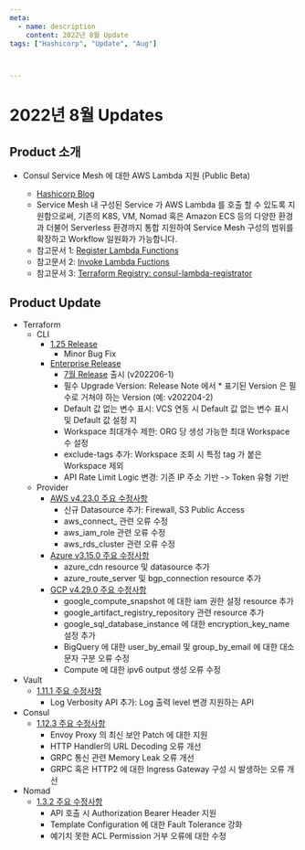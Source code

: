 ```yaml
---
meta:
  - name: description
    content: 2022년 8월 Update
tags: ["Hashicorp", "Update", "Aug"]



---
```


# 2022년 8월 Updates



## Product 소개

- Consul Service Mesh 에 대한 AWS Lambda 지원 (Public Beta)

  - [Hashicorp Blog](https://www.hashicorp.com/blog/consul-service-mesh-support-for-aws-lambda-now-in-public-beta)
  - Service Mesh 내 구성된 Service 가 AWS Lambda 를 호출 할 수 있도록 지원함으로써, 기존의 K8S, VM, Nomad 혹은 Amazon ECS 등의 다양한 환경과 더불어 Serverless 환경까지 통합 지원하여 Service Mesh 구성의 범위를 확장하고 Workflow 일원화가 가능합니다.
  - 참고문서 1: [Register Lambda Functions](https://www.consul.io/docs/lambda/registration)
  - 참고문서 2: [Invoke Lambda Fuctions](https://www.consul.io/docs/lambda/invocation)
  - 참고문서 3: [Terraform Registry: consul-lambda-registrator](https://registry.terraform.io/modules/hashicorp/consul-lambda-registrator/aws/0.1.0-alpha2)
  


## Product Update

- Terraform
  - CLI
    - [1.25 Release](https://github.com/hashicorp/terraform/releases/tag/v1.2.5)
      - Minor Bug Fix
    - [Enterprise Release](https://www.terraform.io/enterprise/releases)
      - [7월 Release](https://www.terraform.io/enterprise/releases/2022/v202207-2) 출시 (v202206-1)
      - 필수 Upgrade Version: Release Note 에서 * 표기된 Version 은 필수로 거쳐야 하는 Version (예: v202204-2)
      - Default 값 없는 변수 표시: VCS 연동 시 Default 값 없는 변수 표시 및 Default 값 설정 지
      - Workspace 최대개수 제한: ORG 당 생성 가능한 최대 Workspace 수 설정 
      - exclude-tags 추가: Workspace 조회 시 특정 tag 가 붙은 Workspace 제외 
      - API Rate Limit Logic 변경: 기존 IP 주소 기반 -> Token 유형 기반
  - Provider
    - [AWS v4.23.0 주요 수정사항](https://github.com/hashicorp/terraform-provider-aws/releases/tag/v4.23.0)
      - 신규 Datasource 추가: Firewall, S3 Public Access
      - aws_connect_ 관련 오류 수정
      - aws_iam_role 관련 오류 수정
      - aws_rds_cluster 관련 오류 수정 
    - [Azure v3.15.0 주요 수정사항](https://github.com/hashicorp/terraform-provider-azurerm/releases/tag/v3.15.0)
      - azure_cdn resource 및 datasource 추가
      - azure_route_server 및 bgp_connection resource 추가
    - [GCP v4.29.0 주요 수정사항](https://github.com/hashicorp/terraform-provider-google/releases/tag/v4.29.0)
      - google_compute_snapshot 에 대한 iam 권한 설정 resource 추가
      - google_artifact_registry_repository 관련 resource 추가
      - google_sql_database_instance 에 대한 encryption_key_name 설정 추가
      - BigQuery 에 대한 user_by_email 및 group_by_email 에 대한 대소문자 구분 오류 수정
      - Compute 에 대한 ipv6 output 생성 오류 수정
- Vault
  - [1.11.1 주요 수정사항](https://github.com/hashicorp/vault/blob/main/CHANGELOG.md#1111)
    - Log Verbosity API 추가: Log 출력 level 변경 지원하는 API
- Consul
  - [1.12.3 주요 수정사항](https://github.com/hashicorp/consul/releases/tag/v1.12.3)
    - Envoy Proxy 의 최신 보안 Patch 에 대한 지원
    - HTTP Handler의 URL Decoding 오류 개선
    - GRPC 통신 관련 Memory Leak 오류 개선
    - GRPC 혹은 HTTP2 에 대한 Ingress Gateway 구성 시 발생하는 오류 개선
- Nomad
  - [1.3.2 주요 수정사항](https://github.com/hashicorp/nomad/releases/tag/v1.3.2)
    - API 호출 시 Authorization Bearer Header 지원
    - Template Configuration 에 대한 Fault Tolerance 강화
    - 예기치 못한 ACL Permission 거부 오류에 대한 수정 

